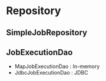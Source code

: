# Repository

## SimpleJobRepository

## JobExecutionDao

- MapJobExecutionDao :  In-memory 
- JdbcJobExecutionDao : JDBC 



